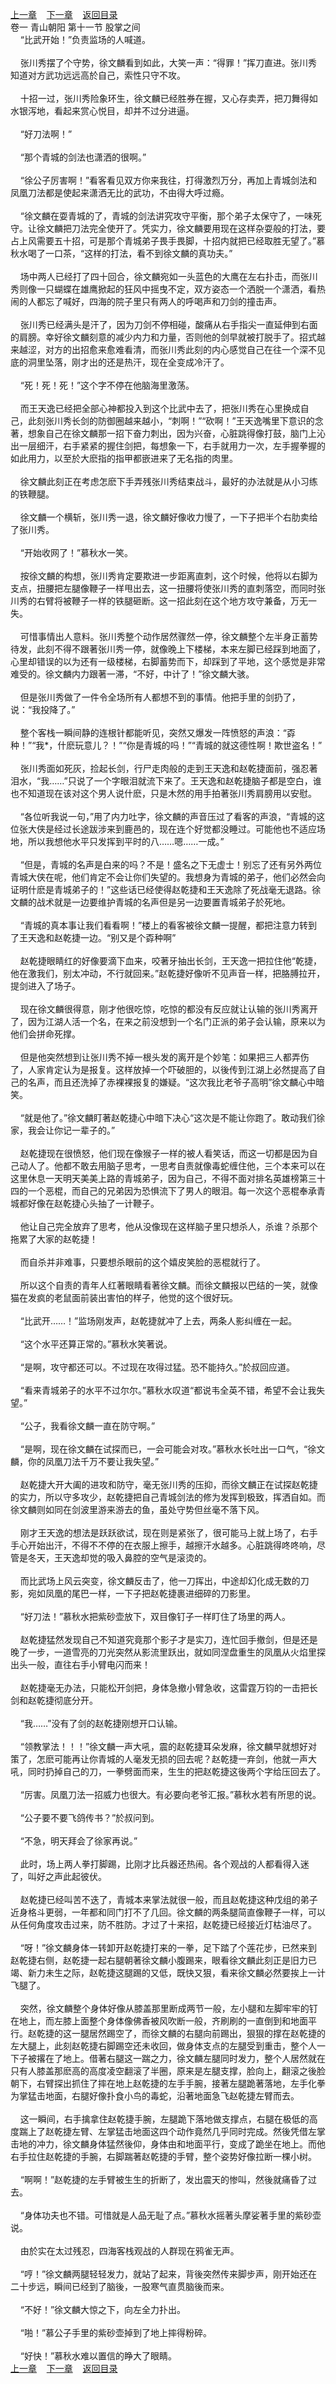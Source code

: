 
[上一章](https://github.com/xiaominghe2014/spider_book/blob/master/book/缺月梧桐/第11章.md)&nbsp;&nbsp;&nbsp;&nbsp;[下一章](https://github.com/xiaominghe2014/spider_book/blob/master/book/缺月梧桐/第13章.md)&nbsp;&nbsp;&nbsp;&nbsp;[返回目录](https://github.com/xiaominghe2014/spider_book/blob/master/book/缺月梧桐/README.md)
<br />卷一 青山朝阳 第十一节 股掌之间<br />&nbsp;&nbsp;&nbsp;&nbsp;“比武开始！”负责监场的人喊道。<br /><br />&nbsp;&nbsp;&nbsp;&nbsp;张川秀摆了个守势，徐文麟看到如此，大笑一声：“得罪！”挥刀直进。张川秀知道对方武功远远高於自己，索性只守不攻。<br /><br />&nbsp;&nbsp;&nbsp;&nbsp;十招一过，张川秀险象环生，徐文麟已经胜券在握，又心存卖弄，把刀舞得如水银泻地，看起来赏心悦目，却并不过分进逼。<br /><br />&nbsp;&nbsp;&nbsp;&nbsp;“好刀法啊！”<br /><br />&nbsp;&nbsp;&nbsp;&nbsp;“那个青城的剑法也潇洒的很啊。”<br /><br />&nbsp;&nbsp;&nbsp;&nbsp;“徐公子厉害啊！”看客看见双方你来我往，打得激烈万分，再加上青城剑法和凤凰刀法都是使起来潇洒无比的武功，不由得大呼过瘾。<br /><br />&nbsp;&nbsp;&nbsp;&nbsp;“徐文麟在耍青城的了，青城的剑法讲究攻守平衡，那个弟子太保守了，一味死守。让徐文麟把刀法完全使开了。凭实力，徐文麟要用现在这样杂耍般的打法，要占上风需要五十招，可是那个青城弟子畏手畏脚，十招内就把已经取胜无望了。”慕秋水喝了一口茶，“这样的打法，看不到徐文麟的真功夫。”<br /><br />&nbsp;&nbsp;&nbsp;&nbsp;场中两人已经打了四十回合，徐文麟宛如一头蓝色的大鹰在左右扑击，而张川秀则像一只蝴蝶在雄鹰掀起的狂风中摇曳不定，双方姿态一个洒脱一个潇洒，看热闹的人都忘了喊好，四海的院子里只有两人的呼喝声和刀剑的撞击声。<br /><br />&nbsp;&nbsp;&nbsp;&nbsp;张川秀已经满头是汗了，因为刀剑不停相碰，酸痛从右手指尖一直延伸到右面的肩膀。幸好徐文麟刻意的减少内力和力量，否则他的剑早就被打脱手了。招式越来越涩，对方的出招愈来愈难看清，而张川秀此刻的内心感觉自己在往一个深不见底的洞里坠落，刚才出的还是热汗，现在全变成冷汗了。<br /><br />&nbsp;&nbsp;&nbsp;&nbsp;“死！死！死！”这个字不停在他脑海里激荡。<br /><br />&nbsp;&nbsp;&nbsp;&nbsp;而王天逸已经把全部心神都投入到这个比武中去了，把张川秀在心里换成自己，此刻张川秀长剑的防御圈越来越小，“刺啊！”“砍啊！”王天逸嘴里下意识的念著，想象自己在徐文麟那一招下奋力刺出，因为兴奋，心脏跳得像打鼓，脑门上沁出一层细汗，右手紧紧的握住剑把，每想象一下，右手就用力一次，左手握拳握的如此用力，以至於大麽指的指甲都嵌进来了无名指的肉里。<br /><br />&nbsp;&nbsp;&nbsp;&nbsp;徐文麟此刻正在考虑怎麽下手弄残张川秀结束战斗，最好的办法就是从小习练的铁鞭腿。<br /><br />&nbsp;&nbsp;&nbsp;&nbsp;徐文麟一个横斩，张川秀一退，徐文麟好像收力慢了，一下子把半个右肋卖给了张川秀。<br /><br />&nbsp;&nbsp;&nbsp;&nbsp;“开始收网了！”慕秋水一笑。<br /><br />&nbsp;&nbsp;&nbsp;&nbsp;按徐文麟的构想，张川秀肯定要欺进一步距离直刺，这个时候，他将以右脚为支点，扭腰把左腿像鞭子一样甩出去，这一扭腰将使张川秀的直刺落空，而同时张川秀的右臂将被鞭子一样的铁腿砸断。这一招此刻在这个地方攻守兼备，万无一失。<br /><br />&nbsp;&nbsp;&nbsp;&nbsp;可惜事情出人意料。张川秀整个动作居然骤然一停，徐文麟整个左半身正蓄势待发，此刻不得不跟著张川秀一停，就像晚上下楼梯，本来左脚已经踩到地面了，心里却错误的以为还有一级楼梯，右脚蓄势而下，却踩到了平地，这个感觉是非常难受的。徐文麟内力跟著一滞，“不好，中计了！”徐文麟大骇。<br /><br />&nbsp;&nbsp;&nbsp;&nbsp;但是张川秀做了一件令全场所有人都想不到的事情。他把手里的剑扔了，说：“我投降了。”<br /><br />&nbsp;&nbsp;&nbsp;&nbsp;整个客栈一瞬间静的连根针都能听见，突然又爆发一阵愤怒的声浪：“孬种！”“我*，什麽玩意儿？！”“你是青城的吗！”“青城的就这德性啊！欺世盗名！”<br /><br />&nbsp;&nbsp;&nbsp;&nbsp;张川秀面如死灰，捡起长剑，行尸走肉般的走到王天逸和赵乾捷面前，强忍著泪水，“我……”只说了一个字眼泪就流下来了。王天逸和赵乾捷脑子都是空白，谁也不知道现在该对这个男人说什麽，只是木然的用手拍著张川秀肩膀用以安慰。<br /><br />&nbsp;&nbsp;&nbsp;&nbsp;“各位听我说一句，”用了内力吐字，徐文麟的声音压过了看客的声浪，“青城的这位张大侠是经过长途跋涉来到鹿邑的，现在连个好觉都没睡过。可能他也不适应场地，所以我想他水平只发挥到平时的八……嗯……一成。”<br /><br />&nbsp;&nbsp;&nbsp;&nbsp;“但是，青城的名声是白来的吗？不是！盛名之下无虚士！别忘了还有另外两位青城大侠在呢，他们肯定不会让你们失望的。我想身为青城的弟子，他们必然会向证明什麽是青城弟子的！”这些话已经使得赵乾捷和王天逸除了死战毫无退路。徐文麟的战术就是一边要维护青城的名声但是另一边要置青城弟子於死地。<br /><br />&nbsp;&nbsp;&nbsp;&nbsp;“青城的真本事让我们看看啊！”楼上的看客被徐文麟一提醒，都把注意力转到了王天逸和赵乾捷一边。“别又是个孬种啊”<br /><br />&nbsp;&nbsp;&nbsp;&nbsp;赵乾捷眼睛红的好像要滴下血来，咬著牙抽出长剑，王天逸一把拉住他“乾捷，他在激我们，别太冲动，不行就回来。”赵乾捷好像听不见声音一样，把胳膊拉开，提剑进入了场子。<br /><br />&nbsp;&nbsp;&nbsp;&nbsp;现在徐文麟很得意，刚才他很吃惊，吃惊的都没有反应就让认输的张川秀离开了，因为江湖人活一个名，在来之前没想到一个名门正派的弟子会认输，原来以为他们会拼命死撑。<br /><br />&nbsp;&nbsp;&nbsp;&nbsp;但是他突然想到让张川秀不掉一根头发的离开是个妙笔：如果把三人都弄伤了，人家肯定认为是报复。这样放掉一个吓破胆的，以後传到江湖上必然提高了自己的名声，而且还洗掉了赤裸裸报复的嫌疑。“这次我比老爷子高明”徐文麟心中暗笑。<br /><br />&nbsp;&nbsp;&nbsp;&nbsp;“就是他了。”徐文麟盯著赵乾捷心中暗下决心“这次是不能让你跑了。敢动我们徐家，我会让你记一辈子的。”<br /><br />&nbsp;&nbsp;&nbsp;&nbsp;赵乾捷现在很愤怒，他们现在像猴子一样的被人看笑话，而这一切都是因为自己动人了。他都不敢去用脑子思考，一思考自责就像毒蛇缠住他，三个本来可以在这里休息一天明天美美上路的青城弟子，因为自己，不得不面对排名英雄榜第三十四的一个恶棍，而自己的兄弟因为恐惧流下了男人的眼泪。每一次这个恶棍奉承青城都好像在赵乾捷心头抽了一计鞭子。<br /><br />&nbsp;&nbsp;&nbsp;&nbsp;他让自己完全放弃了思考，他从没像现在这样脑子里只想杀人，杀谁？杀那个拖累了大家的赵乾捷！<br /><br />&nbsp;&nbsp;&nbsp;&nbsp;而自杀并非难事，只要想杀眼前的这个嬉皮笑脸的恶棍就行了。<br /><br />&nbsp;&nbsp;&nbsp;&nbsp;所以这个自责的青年人红著眼睛看著徐文麟。而徐文麟报以巴结的一笑，就像猫在发疯的老鼠面前装出害怕的样子，他觉的这个很好玩。<br /><br />&nbsp;&nbsp;&nbsp;&nbsp;“比武开……！”监场刚发声，赵乾捷就冲了上去，两条人影纠缠在一起。<br /><br />&nbsp;&nbsp;&nbsp;&nbsp;“这个水平还算正常的。”慕秋水笑著说。<br /><br />&nbsp;&nbsp;&nbsp;&nbsp;“是啊，攻守都还可以。不过现在攻得过猛。恐不能持久。”於叔回应道。<br /><br />&nbsp;&nbsp;&nbsp;&nbsp;“看来青城弟子的水平不过尔尔。”慕秋水叹道“都说韦全英不错，希望不会让我失望。”<br /><br />&nbsp;&nbsp;&nbsp;&nbsp;“公子，我看徐文麟一直在防守啊。”<br /><br />&nbsp;&nbsp;&nbsp;&nbsp;“是啊，现在徐文麟在试探而已，一会可能会对攻。”慕秋水长吐出一口气，“徐文麟，你的凤凰刀法千万不要让我失望。”<br /><br />&nbsp;&nbsp;&nbsp;&nbsp;赵乾捷大开大阖的进攻和防守，毫无张川秀的压抑，而徐文麟正在试探赵乾捷的实力，所以守多攻少，赵乾捷把自己青城剑法的修为发挥到极致，挥洒自如。而徐文麟则如同在剑波里游来游去的鱼，虽处守势但丝毫不落下风。<br /><br />&nbsp;&nbsp;&nbsp;&nbsp;刚才王天逸的想法是跃跃欲试，现在则是紧张了，很可能马上就上场了，右手手心开始出汗，不得不不停的在衣服上擦手，越擦汗水越多。心脏跳得咚咚响，尽管是冬天，王天逸却觉的吸入鼻腔的空气是滚烫的。<br /><br />&nbsp;&nbsp;&nbsp;&nbsp;而比武场上风云突变，徐文麟反击了，他一刀挥出，中途却幻化成无数的刀影，宛如凤凰的尾巴一样，一下子把赵乾捷裹进细碎的刀影里。<br /><br />&nbsp;&nbsp;&nbsp;&nbsp;“好刀法！”慕秋水把紫砂壶放下，双目像钉子一样盯住了场里的两人。<br /><br />&nbsp;&nbsp;&nbsp;&nbsp;赵乾捷猛然发现自己不知道究竟那个影子才是实刀，连忙回手撤剑，但是还是晚了一步，一道雪亮的刀光突然从影流里跃出，就如同涅盘重生的凤凰从火焰里探出头一般，直往右手小臂电闪而来！<br /><br />&nbsp;&nbsp;&nbsp;&nbsp;赵乾捷毫无办法，只能松开剑把，身体急撤小臂急收，这雷霆万钧的一击把长剑和赵乾捷彻底分开。<br /><br />&nbsp;&nbsp;&nbsp;&nbsp;“我……”没有了剑的赵乾捷刚想开口认输。<br /><br />&nbsp;&nbsp;&nbsp;&nbsp;“领教掌法！！！”徐文麟一声大吼，震的赵乾捷耳朵发麻，徐文麟早就想好对策了，怎麽可能再让你青城的人毫发无损的回去呢？赵乾捷一弃剑，他就一声大吼，同时扔掉自己的刀，一拳劈面而来，生生的把赵乾捷这後两个字给压回去了。<br /><br />&nbsp;&nbsp;&nbsp;&nbsp;“厉害。凤凰刀法一招威力也很大。有必要向老爷汇报。”慕秋水若有所思的说。<br /><br />&nbsp;&nbsp;&nbsp;&nbsp;“公子要不要飞鸽传书？”於叔问到。<br /><br />&nbsp;&nbsp;&nbsp;&nbsp;“不急，明天拜会了徐家再说。”<br /><br />&nbsp;&nbsp;&nbsp;&nbsp;此时，场上两人拳打脚踢，比刚才比兵器还热闹。各个观战的人都看得入迷了，叫好之声此起彼伏。<br /><br />&nbsp;&nbsp;&nbsp;&nbsp;赵乾捷已经叫苦不迭了，青城本来掌法就很一般，而且赵乾捷这种戊组的弟子近身格斗更弱，一年都和同门打不了几回。徐文麟的两条腿简直像鞭子一样，可以从任何角度攻击过来，防不胜防。才过了十来招，赵乾捷已经接近灯枯油尽了。<br /><br />&nbsp;&nbsp;&nbsp;&nbsp;“呀！”徐文麟身体一转卸开赵乾捷打来的一拳，足下踏了个莲花步，已然来到赵乾捷右侧，赵乾捷一起右腿朝著徐文麟小腹踢来，眼看徐文麟此刻正是旧力已竭、新力未生之际，赵乾捷这腿踢的又低，既快又狠，看来徐文麟必然要挨上一计飞腿了。<br /><br />&nbsp;&nbsp;&nbsp;&nbsp;突然，徐文麟整个身体好像从膝盖那里断成两节一般，左小腿和左脚牢牢的钉在地上，而左膝上面整个身体像佛香被风吹断一般，齐刷刷的一直倒到和地面平行。赵乾捷的这一腿居然踢空了，而徐文麟的右腿向前踢出，狠狠的撑在赵乾捷的左大腿上，此刻赵乾捷右脚踢空还未收回，做身体支点的左腿受到重击，整个人一下子被撂在了地上。借著右腿这一踹之力，徐文麟左腿同时发力，整个人居然就在只有人膝盖那麽高的高度凌空翻滚了半圈，原来是左腿支撑，脸向上，翻滚之後脸朝下，右臂探出抓住了摔在地上赵乾捷的左手手腕，接著左腿跪著落地，左手化拳为掌猛击地面，右腿好像扑食小鸟的毒蛇，沿著地面急飞赵乾捷左臂而去。<br /><br />&nbsp;&nbsp;&nbsp;&nbsp;这一瞬间，右手擒拿住赵乾捷手腕，左腿跪下落地做支撑点，右腿在极低的高度踹上了赵乾捷左臂、左掌猛击地面这四个动作竟然几乎同时完成。然後凭借左掌击地的冲力，徐文麟身体猛然後仰，身体由和地面平行，变成了跪坐在地上。而他右手拉住赵乾捷的手腕，右脚踹著赵乾捷的手臂，整个姿势好像拉断一棵小树。<br /><br />&nbsp;&nbsp;&nbsp;&nbsp;“啊啊！”赵乾捷的左手臂被生生的折断了，发出震天的惨叫，然後就痛昏了过去。<br /><br />&nbsp;&nbsp;&nbsp;&nbsp;“身体功夫也不错。可惜就是人品无耻了点。”慕秋水摇著头摩娑著手里的紫砂壶说。<br /><br />&nbsp;&nbsp;&nbsp;&nbsp;由於实在太过残忍，四海客栈观战的人群现在鸦雀无声。<br /><br />&nbsp;&nbsp;&nbsp;&nbsp;“哼！”徐文麟两腿轻轻发力，就站了起来，背後突然传来脚步声，刚开始还在二十步远，瞬间已经到了脑後，一股寒气直贯脑後而来。<br /><br />&nbsp;&nbsp;&nbsp;&nbsp;“不好！”徐文麟大惊之下，向左全力扑出。<br /><br />&nbsp;&nbsp;&nbsp;&nbsp;“啪！”慕公子手里的紫砂壶掉到了地上摔得粉碎。<br /><br />&nbsp;&nbsp;&nbsp;&nbsp;“好快！”慕秋水难以置信的睁大了眼睛。 <br />
[上一章](https://github.com/xiaominghe2014/spider_book/blob/master/book/缺月梧桐/第11章.md)&nbsp;&nbsp;&nbsp;&nbsp;[下一章](https://github.com/xiaominghe2014/spider_book/blob/master/book/缺月梧桐/第13章.md)&nbsp;&nbsp;&nbsp;&nbsp;[返回目录](https://github.com/xiaominghe2014/spider_book/blob/master/book/缺月梧桐/README.md)
